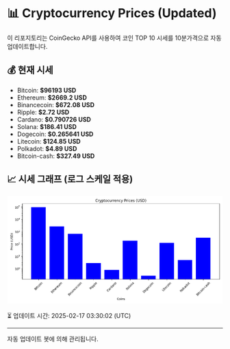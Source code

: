 
# 📊 Cryptocurrency Prices (Updated)

이 리포지토리는 CoinGecko API를 사용하여 코인 TOP 10 시세를 10분가격으로 자동 업데이트합니다.

## 💰 현재 시세
- Bitcoin: **$96193 USD**
- Ethereum: **$2669.2 USD**
- Binancecoin: **$672.08 USD**
- Ripple: **$2.72 USD**
- Cardano: **$0.790726 USD**
- Solana: **$186.41 USD**
- Dogecoin: **$0.265641 USD**
- Litecoin: **$124.85 USD**
- Polkadot: **$4.89 USD**
- Bitcoin-cash: **$327.49 USD**

## 📈 시세 그래프 (로그 스케일 적용)
![Crypto Prices](crypto_prices.png)

⏳ 업데이트 시간: 2025-02-17 03:30:02 (UTC)

---
자동 업데이트 봇에 의해 관리됩니다.
